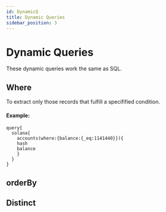 ```yaml
---
id: DynamicQ
title: Dynamic Queries
sidebar_position: 3
---
```


# Dynamic Queries

These dynamic queries work the same as SQL. 



## Where
To extract only those records that fulfill a specifified condition.



#### Example:
```
query{
  solana{
    accounts(where:{balance:{_eq:1141440}}){
    hash
    balance
    }
  }
}

```



## orderBy 


## Distinct 

